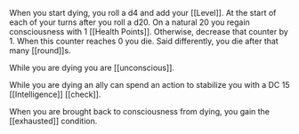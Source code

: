 When you start dying, you roll a d4 and add your [[Level]]. At the start of each of your turns after you roll a d20. On a natural 20 you regain consciousness with 1 [[Health Points]]. Otherwise, decrease that counter by 1. When this counter reaches 0 you die. Said differently, you die after that many [[round]]s.

While you are dying you are [[unconscious]].

While you are dying an ally can spend an action to stabilize you with a DC 15 [[Intelligence]] [[check]].

When you are brought back to consciousness from dying, you gain the [[exhausted]] condition.